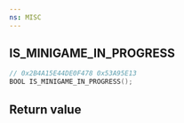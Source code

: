 ```yaml
---
ns: MISC
---
```

## IS_MINIGAME_IN_PROGRESS

```c
// 0x2B4A15E44DE0F478 0x53A95E13
BOOL IS_MINIGAME_IN_PROGRESS();
```


## Return value
